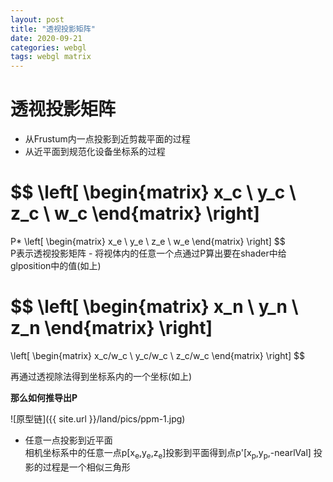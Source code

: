 ```yaml
---
layout: post  
title: "透视投影矩阵"  
date: 2020-09-21  
categories: webgl  
tags: webgl matrix  
---
```


# 透视投影矩阵  
- 从Frustum内一点投影到近剪裁平面的过程  
- 从近平面到规范化设备坐标系的过程  

$$
  \left[
  \begin{matrix}
    x_c \\
    y_c \\
    z_c \\
    w_c
  \end{matrix}
  \right]
  =
  P*
  \left[
  \begin{matrix}
    x_e \\
    y_e \\
    z_e \\
    w_e
  \end{matrix}
  \right]
$$  
P表示透视投影矩阵 - 将视体内的任意一个点通过P算出要在shader中给glposition中的值(如上)  

$$
  \left[
  \begin{matrix}
    x_n \\
    y_n \\
    z_n
  \end{matrix}
  \right]
  =
  \left[
  \begin{matrix}
    x_c/w_c \\
    y_c/w_c \\
    z_c/w_c 
  \end{matrix}
  \right]
$$

再通过透视除法得到坐标系内的一个坐标(如上)  

**那么如何推导出P**

![原型链]({{ site.url }}/land/pics/ppm-1.jpg)  

- 任意一点投影到近平面  
  相机坐标系中的任意一点p[x<sub>e</sub>,y<sub>e</sub>,z<sub>e</sub>]投影到平面得到点p<pub>'</pub>[x<sub>p</sub>,y<sub>p</sub>,-nearlVal]
  投影的过程是一个相似三角形